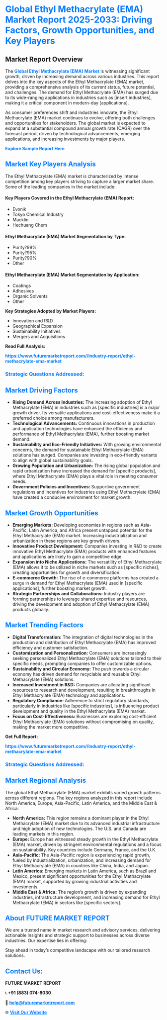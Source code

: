 <h1 style="color: #007BFF;">Global Ethyl Methacrylate (EMA) Market Report 2025-2033: Driving Factors, Growth Opportunities, and Key Players</h1>

<section id="overview">
<h2>Market Report Overview</h2>
<p>The <a href="https://www.futuremarketreport.com//industry-report/ethyl-methacrylate-ema-market" style="color: #007BFF; text-decoration: none;"><strong>Global Ethyl Methacrylate (EMA) Market</strong></a> is witnessing significant growth, driven by increasing demand across various industries. This report delves into the key aspects of the Ethyl Methacrylate (EMA) market, providing a comprehensive analysis of its current status, future potential, and challenges. The demand for Ethyl Methacrylate (EMA) has surged due to its wide-ranging applications in industries such as [insert industries], making it a critical component in modern-day [applications].</p>
<p>As consumer preferences shift and industries innovate, the Ethyl Methacrylate (EMA) market continues to evolve, offering both challenges and opportunities for stakeholders. The global market is expected to expand at a substantial compound annual growth rate (CAGR) over the forecast period, driven by technological advancements, emerging applications, and increasing investments by major players.</p>
</section>

<section id="overview">
<p><a href="https://www.futuremarketreport.com//request-sample/reportId=87648" style="color: #007BFF; text-decoration: none;"><strong>Explore Sample Report Here</strong></a></p>
</section>

<section id="key-players">
<h2 style="color: #007BFF;">Market Key Players Analysis</h2>
<p>The Ethyl Methacrylate (EMA) market is characterized by intense competition among key players striving to capture a larger market share. Some of the leading companies in the market include:</p>
<h4>Key Players Covered in the Ethyl Methacrylate (EMA) Report:</h4>
<ul><li>Evonik</li><li>Tokyo Chemical Industry</li><li>Macklin</li><li>Hechuang Chem</li></ul>
<h4>Ethyl Methacrylate (EMA) Market Segmentation by Type:</h4>
<ul><li>Purity?99%</li><li>Purity?95%</li><li>Purity?90%</li><li>Other</li></ul>

<h4>Ethyl Methacrylate (EMA) Market Segmentation by Application:</h4>
<ul><li>Coatings</li><li>Adhesives</li><li>Organic Solvents</li><li>Other</li></ul>
<p><strong>Key Strategies Adopted by Market Players:</strong></p>
<ul>
<li>Innovation and R&D</li>
<li>Geographical Expansion</li>
<li>Sustainability Initiatives</li>
<li>Mergers and Acquisitions</li>
</ul>
</section>

<section>
<p><strong>Read Full Analysis: </strong></p><a href="https://www.futuremarketreport.com//industry-report/ethyl-methacrylate-ema-market" style="color: #007BFF; text-decoration: none;"><strong>https://www.futuremarketreport.com//industry-report/ethyl-methacrylate-ema-market</strong></a>
<h3 style="color: #007BFF;">Strategic Questions Addressed:</h3>
</section>

<section id="driving-factors">
<h2 style="color: #007BFF;">Market Driving Factors</h2>
<ul>
<li><strong>Rising Demand Across Industries:</strong> The increasing adoption of Ethyl Methacrylate (EMA) in industries such as [specific industries] is a major growth driver. Its versatile applications and cost-effectiveness make it a preferred choice among manufacturers.</li>
<li><strong>Technological Advancements:</strong> Continuous innovations in production and application technologies have enhanced the efficiency and performance of Ethyl Methacrylate (EMA), further boosting market demand.</li>
<li><strong>Sustainability and Eco-Friendly Initiatives:</strong> With growing environmental concerns, the demand for sustainable Ethyl Methacrylate (EMA) solutions has surged. Companies are investing in eco-friendly variants to align with global sustainability goals.</li>
<li><strong>Growing Population and Urbanization:</strong> The rising global population and rapid urbanization have increased the demand for [specific products], where Ethyl Methacrylate (EMA) plays a vital role in meeting consumer needs.</li>
<li><strong>Government Policies and Incentives:</strong> Supportive government regulations and incentives for industries using Ethyl Methacrylate (EMA) have created a conducive environment for market growth.</li>
</ul>
</section>

<section id="growth-opportunities">
<h2 style="color: #007BFF;">Market Growth Opportunities</h2>
<ul>
<li><strong>Emerging Markets:</strong> Developing economies in regions such as Asia-Pacific, Latin America, and Africa present untapped potential for the Ethyl Methacrylate (EMA) market. Increasing industrialization and urbanization in these regions are key growth drivers.</li>
<li><strong>Innovative Product Development:</strong> Companies investing in R&D to create innovative Ethyl Methacrylate (EMA) products with enhanced features and applications are likely to gain a competitive edge.</li>
<li><strong>Expansion into Niche Applications:</strong> The versatility of Ethyl Methacrylate (EMA) allows it to be utilized in niche markets such as [specific niches], creating opportunities for growth and diversification.</li>
<li><strong>E-commerce Growth:</strong> The rise of e-commerce platforms has created a surge in demand for Ethyl Methacrylate (EMA) used in [specific applications], further boosting market growth.</li>
<li><strong>Strategic Partnerships and Collaborations:</strong> Industry players are forming partnerships to leverage shared expertise and resources, driving the development and adoption of Ethyl Methacrylate (EMA) products globally.</li>
</ul>
</section>

<section id="trending-factors">
<h2 style="color: #007BFF;">Market Trending Factors</h2>
<ul>
<li><strong>Digital Transformation:</strong> The integration of digital technologies in the production and distribution of Ethyl Methacrylate (EMA) has improved efficiency and customer satisfaction.</li>
<li><strong>Customization and Personalization:</strong> Consumers are increasingly seeking personalized Ethyl Methacrylate (EMA) solutions tailored to their specific needs, prompting companies to offer customizable options.</li>
<li><strong>Sustainability and Circular Economy:</strong> The push towards a circular economy has driven demand for recyclable and reusable Ethyl Methacrylate (EMA) solutions.</li>
<li><strong>Increased Investment in R&D:</strong> Companies are allocating significant resources to research and development, resulting in breakthroughs in Ethyl Methacrylate (EMA) technology and applications.</li>
<li><strong>Regulatory Compliance:</strong> Adherence to strict regulatory standards, particularly in industries like [specific industries], is influencing product development and quality in the Ethyl Methacrylate (EMA) market.</li>
<li><strong>Focus on Cost-Effectiveness:</strong> Businesses are exploring cost-efficient Ethyl Methacrylate (EMA) solutions without compromising on quality, making the market more competitive.</li>
</ul>
</section>

<section>
<p><strong>Get Full Report: </strong></p><a href="https://www.futuremarketreport.com//industry-report/ethyl-methacrylate-ema-market" style="color: #007BFF; text-decoration: none;"><strong>https://www.futuremarketreport.com//industry-report/ethyl-methacrylate-ema-market</strong></a>
<h3 style="color: #007BFF;">Strategic Questions Addressed:</h3>
</section>


<section id="regional-analysis">
<h2 style="color: #007BFF;">Market Regional Analysis</h2>
<p>The global Ethyl Methacrylate (EMA) market exhibits varied growth patterns across different regions. The key regions analyzed in this report include North America, Europe, Asia-Pacific, Latin America, and the Middle East & Africa:</p>
<ul>
<li><strong>North America:</strong> This region remains a dominant player in the Ethyl Methacrylate (EMA) market due to its advanced industrial infrastructure and high adoption of new technologies. The U.S. and Canada are leading markets in this region.</li>
<li><strong>Europe:</strong> Europe has witnessed steady growth in the Ethyl Methacrylate (EMA) market, driven by stringent environmental regulations and a focus on sustainability. Key countries include Germany, France, and the U.K.</li>
<li><strong>Asia-Pacific:</strong> The Asia-Pacific region is experiencing rapid growth, fueled by industrialization, urbanization, and increasing demand for Ethyl Methacrylate (EMA) in countries like China, India, and Japan.</li>
<li><strong>Latin America:</strong> Emerging markets in Latin America, such as Brazil and Mexico, present significant opportunities for the Ethyl Methacrylate (EMA) market, supported by growing industrial activities and investments.</li>
<li><strong>Middle East & Africa:</strong> The region’s growth is driven by expanding industries, infrastructure development, and increasing demand for Ethyl Methacrylate (EMA) in sectors like [specific sectors].</li>
</ul>
</section>

<footer>
<h2 style="color: #007BFF;">About FUTURE MARKET REPORT</h2>
<p>We are a trusted name in market research and advisory services, delivering actionable insights and strategic support to businesses across diverse industries. Our expertise lies in offering:</p>

<p>Stay ahead in today’s competitive landscape with our tailored research solutions.</p>

<h2 style="color: #007BFF;">Contact Us:</h2>
<p><strong>FUTURE MARKET REPORT</strong></p>
<p>📞 <strong>+91 (883) 074-8030</strong></p>
<p>📧 <strong><a href="mailto:help@futuremarketreport.com" style="color: #007BFF;">help@futuremarketreport.com</a></strong></p>
<p>🌐 <strong><a href="https://www.futuremarketreport.com/" style="color: #007BFF;">Visit Our Website</a></strong></p>
</footer>